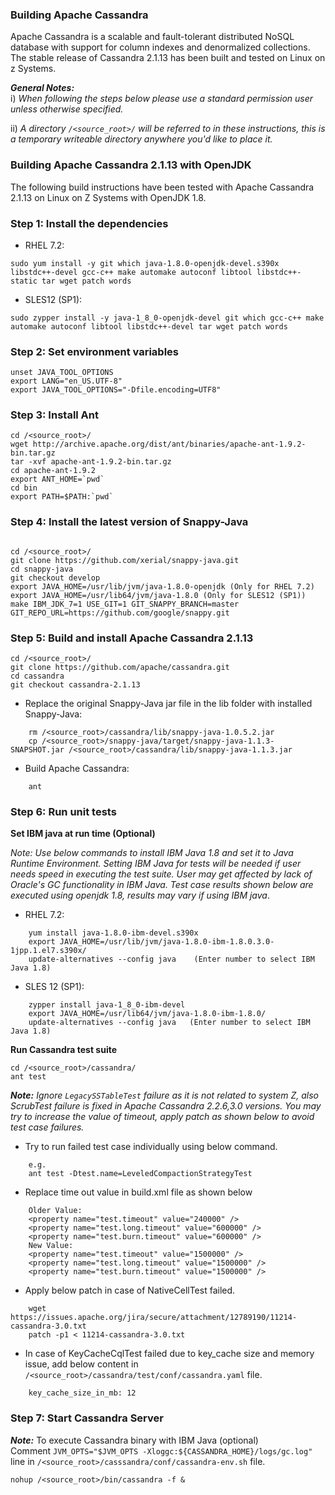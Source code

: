 ### Building Apache Cassandra

Apache Cassandra is a scalable and fault-tolerant distributed NoSQL database with support for column indexes and denormalized collections. The stable release of Cassandra 2.1.13 has been built and tested on Linux on z Systems.

_**General Notes:**_  
i) _When following the steps below please use a standard permission user unless otherwise specified._

ii) _A directory `/<source_root>/` will be referred to in these instructions, this is a temporary writeable directory anywhere you'd like to place it._

### Building Apache Cassandra 2.1.13 with OpenJDK

The following build instructions have been tested with Apache Cassandra 2.1.13 on Linux on Z Systems with OpenJDK 1.8.

### Step 1: Install the dependencies

* RHEL 7.2:
```
sudo yum install -y git which java-1.8.0-openjdk-devel.s390x libstdc++-devel gcc-c++ make automake autoconf libtool libstdc++-static tar wget patch words
```
* SLES12 (SP1):
```
sudo zypper install -y java-1_8_0-openjdk-devel git which gcc-c++ make automake autoconf libtool libstdc++-devel tar wget patch words
```
### Step 2: Set environment variables
```    
unset JAVA_TOOL_OPTIONS
export LANG="en_US.UTF-8"
export JAVA_TOOL_OPTIONS="-Dfile.encoding=UTF8"
```        
### Step 3: Install Ant
```
cd /<source_root>/
wget http://archive.apache.org/dist/ant/binaries/apache-ant-1.9.2-bin.tar.gz
tar -xvf apache-ant-1.9.2-bin.tar.gz
cd apache-ant-1.9.2
export ANT_HOME=`pwd`
cd bin
export PATH=$PATH:`pwd`
```
### Step 4: Install the latest version of Snappy-Java
 ```

cd /<source_root>/
git clone https://github.com/xerial/snappy-java.git
cd snappy-java
git checkout develop
export JAVA_HOME=/usr/lib/jvm/java-1.8.0-openjdk (Only for RHEL 7.2)
export JAVA_HOME=/usr/lib64/jvm/java-1.8.0 (Only for SLES12 (SP1))
make IBM_JDK_7=1 USE_GIT=1 GIT_SNAPPY_BRANCH=master GIT_REPO_URL=https://github.com/google/snappy.git
```        
### Step 5: Build and install Apache Cassandra 2.1.13
```
cd /<source_root>/
git clone https://github.com/apache/cassandra.git
cd cassandra
git checkout cassandra-2.1.13
```        
* Replace the original Snappy-Java jar file in the lib folder with installed Snappy-Java:
```
    rm /<source_root>/cassandra/lib/snappy-java-1.0.5.2.jar
    cp /<source_root>/snappy-java/target/snappy-java-1.1.3-SNAPSHOT.jar /<source_root>/cassandra/lib/snappy-java-1.1.3.jar
```
* Build Apache Cassandra:
 
```
    ant
```  
    
### Step 6: Run unit tests

**Set IBM java at run time (Optional)**

_*Note:*_ 
_Use below commands to install IBM Java 1.8 and set it to Java Runtime Environment. Setting IBM Java for tests will be needed if user needs speed in executing the test suite. User may get affected by lack of Oracle's GC functionality in IBM Java. Test case results shown below are executed using openjdk 1.8, results may vary if using IBM java_.

* RHEL 7.2:
```
    yum install java-1.8.0-ibm-devel.s390x
    export JAVA_HOME=/usr/lib/jvm/java-1.8.0-ibm-1.8.0.3.0-1jpp.1.el7.s390x/
    update-alternatives --config java    (Enter number to select IBM Java 1.8) 
```
* SLES 12 (SP1):
```
    zypper install java-1_8_0-ibm-devel
    export JAVA_HOME=/usr/lib64/jvm/java-1.8.0-ibm-1.8.0/
    update-alternatives --config java   (Enter number to select IBM Java 1.8)
```

**Run Cassandra test suite**

```
cd /<source_root>/cassandra/
ant test
```        
_**Note:**_ 
_Ignore `LegacySSTableTest` failure as it is not related to system Z, also ScrubTest failure is fixed in Apache Cassandra 2.2.6,3.0 versions. You may try to increase the value of timeout, apply patch as shown below to avoid test case failures._
    
*  Try to run failed test case individually using below command.
```
    e.g.
    ant test -Dtest.name=LeveledCompactionStrategyTest
```
*  Replace time out value in build.xml file as shown below
```
    Older Value:
    <property name="test.timeout" value="240000" />
    <property name="test.long.timeout" value="600000" />
    <property name="test.burn.timeout" value="600000" /> 
    New Value:
    <property name="test.timeout" value="1500000" />
    <property name="test.long.timeout" value="1500000" />
    <property name="test.burn.timeout" value="1500000" /> 
```
*  Apply below patch in case of NativeCellTest failed.
```
    wget https://issues.apache.org/jira/secure/attachment/12789190/11214-cassandra-3.0.txt        
    patch -p1 < 11214-cassandra-3.0.txt	
```
*  In case of KeyCacheCqlTest failed due to key_cache size and memory issue, add below content in `/<source_root>/cassandra/test/conf/cassandra.yaml` file.
```
    key_cache_size_in_mb: 12
```

### Step 7: Start Cassandra Server

_**Note:**_ To execute Cassandra binary with IBM Java (optional)  
Comment `JVM_OPTS="$JVM_OPTS -Xloggc:${CASSANDRA_HOME}/logs/gc.log"` line in `/<source_root>/casssandra/conf/cassandra-env.sh` file.

```
nohup /<source_root>/bin/cassandra -f &
```
